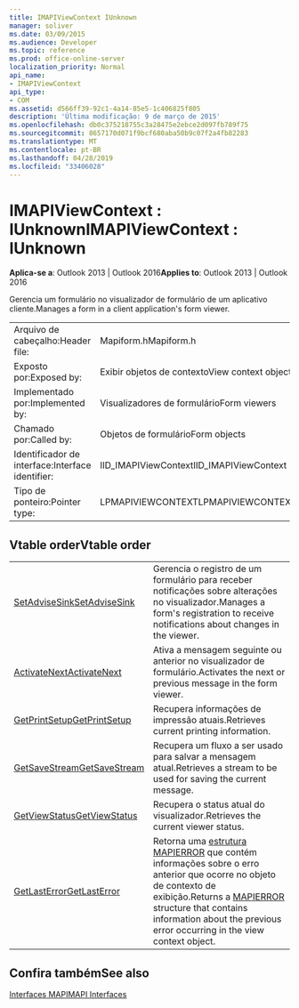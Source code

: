 ```yaml
---
title: IMAPIViewContext IUnknown
manager: soliver
ms.date: 03/09/2015
ms.audience: Developer
ms.topic: reference
ms.prod: office-online-server
localization_priority: Normal
api_name:
- IMAPIViewContext
api_type:
- COM
ms.assetid: d566ff39-92c1-4a14-85e5-1c406825f805
description: 'Última modificação: 9 de março de 2015'
ms.openlocfilehash: db0c375218755c3a28475e2ebce2d097fb789f75
ms.sourcegitcommit: 8657170d071f9bcf680aba50b9c07f2a4fb82283
ms.translationtype: MT
ms.contentlocale: pt-BR
ms.lasthandoff: 04/28/2019
ms.locfileid: "33406028"
---
```

# <a name="imapiviewcontext--iunknown"></a><span data-ttu-id="09f9b-103">IMAPIViewContext : IUnknown</span><span class="sxs-lookup"><span data-stu-id="09f9b-103">IMAPIViewContext : IUnknown</span></span>

  
  
<span data-ttu-id="09f9b-104">**Aplica-se a**: Outlook 2013 | Outlook 2016</span><span class="sxs-lookup"><span data-stu-id="09f9b-104">**Applies to**: Outlook 2013 | Outlook 2016</span></span> 
  
<span data-ttu-id="09f9b-105">Gerencia um formulário no visualizador de formulário de um aplicativo cliente.</span><span class="sxs-lookup"><span data-stu-id="09f9b-105">Manages a form in a client application's form viewer.</span></span> 
  
|||
|:-----|:-----|
|<span data-ttu-id="09f9b-106">Arquivo de cabeçalho:</span><span class="sxs-lookup"><span data-stu-id="09f9b-106">Header file:</span></span>  <br/> |<span data-ttu-id="09f9b-107">Mapiform.h</span><span class="sxs-lookup"><span data-stu-id="09f9b-107">Mapiform.h</span></span>  <br/> |
|<span data-ttu-id="09f9b-108">Exposto por:</span><span class="sxs-lookup"><span data-stu-id="09f9b-108">Exposed by:</span></span>  <br/> |<span data-ttu-id="09f9b-109">Exibir objetos de contexto</span><span class="sxs-lookup"><span data-stu-id="09f9b-109">View context objects</span></span>  <br/> |
|<span data-ttu-id="09f9b-110">Implementado por:</span><span class="sxs-lookup"><span data-stu-id="09f9b-110">Implemented by:</span></span>  <br/> |<span data-ttu-id="09f9b-111">Visualizadores de formulário</span><span class="sxs-lookup"><span data-stu-id="09f9b-111">Form viewers</span></span>  <br/> |
|<span data-ttu-id="09f9b-112">Chamado por:</span><span class="sxs-lookup"><span data-stu-id="09f9b-112">Called by:</span></span>  <br/> |<span data-ttu-id="09f9b-113">Objetos de formulário</span><span class="sxs-lookup"><span data-stu-id="09f9b-113">Form objects</span></span>  <br/> |
|<span data-ttu-id="09f9b-114">Identificador de interface:</span><span class="sxs-lookup"><span data-stu-id="09f9b-114">Interface identifier:</span></span>  <br/> |<span data-ttu-id="09f9b-115">IID_IMAPIViewContext</span><span class="sxs-lookup"><span data-stu-id="09f9b-115">IID_IMAPIViewContext</span></span>  <br/> |
|<span data-ttu-id="09f9b-116">Tipo de ponteiro:</span><span class="sxs-lookup"><span data-stu-id="09f9b-116">Pointer type:</span></span>  <br/> |<span data-ttu-id="09f9b-117">LPMAPIVIEWCONTEXT</span><span class="sxs-lookup"><span data-stu-id="09f9b-117">LPMAPIVIEWCONTEXT</span></span>  <br/> |
   
## <a name="vtable-order"></a><span data-ttu-id="09f9b-118">Vtable order</span><span class="sxs-lookup"><span data-stu-id="09f9b-118">Vtable order</span></span>

|||
|:-----|:-----|
|[<span data-ttu-id="09f9b-119">SetAdviseSink</span><span class="sxs-lookup"><span data-stu-id="09f9b-119">SetAdviseSink</span></span>](imapiviewcontext-setadvisesink.md) <br/> |<span data-ttu-id="09f9b-120">Gerencia o registro de um formulário para receber notificações sobre alterações no visualizador.</span><span class="sxs-lookup"><span data-stu-id="09f9b-120">Manages a form's registration to receive notifications about changes in the viewer.</span></span>  <br/> |
|[<span data-ttu-id="09f9b-121">ActivateNext</span><span class="sxs-lookup"><span data-stu-id="09f9b-121">ActivateNext</span></span>](imapiviewcontext-activatenext.md) <br/> |<span data-ttu-id="09f9b-122">Ativa a mensagem seguinte ou anterior no visualizador de formulário.</span><span class="sxs-lookup"><span data-stu-id="09f9b-122">Activates the next or previous message in the form viewer.</span></span>  <br/> |
|[<span data-ttu-id="09f9b-123">GetPrintSetup</span><span class="sxs-lookup"><span data-stu-id="09f9b-123">GetPrintSetup</span></span>](imapiviewcontext-getprintsetup.md) <br/> |<span data-ttu-id="09f9b-124">Recupera informações de impressão atuais.</span><span class="sxs-lookup"><span data-stu-id="09f9b-124">Retrieves current printing information.</span></span>  <br/> |
|[<span data-ttu-id="09f9b-125">GetSaveStream</span><span class="sxs-lookup"><span data-stu-id="09f9b-125">GetSaveStream</span></span>](imapiviewcontext-getsavestream.md) <br/> |<span data-ttu-id="09f9b-126">Recupera um fluxo a ser usado para salvar a mensagem atual.</span><span class="sxs-lookup"><span data-stu-id="09f9b-126">Retrieves a stream to be used for saving the current message.</span></span>  <br/> |
|[<span data-ttu-id="09f9b-127">GetViewStatus</span><span class="sxs-lookup"><span data-stu-id="09f9b-127">GetViewStatus</span></span>](imapiviewcontext-getviewstatus.md) <br/> |<span data-ttu-id="09f9b-128">Recupera o status atual do visualizador.</span><span class="sxs-lookup"><span data-stu-id="09f9b-128">Retrieves the current viewer status.</span></span>  <br/> |
|[<span data-ttu-id="09f9b-129">GetLastError</span><span class="sxs-lookup"><span data-stu-id="09f9b-129">GetLastError</span></span>](imapiviewcontext-getlasterror.md) <br/> |<span data-ttu-id="09f9b-130">Retorna uma [estrutura MAPIERROR](mapierror.md) que contém informações sobre o erro anterior que ocorre no objeto de contexto de exibição.</span><span class="sxs-lookup"><span data-stu-id="09f9b-130">Returns a [MAPIERROR](mapierror.md) structure that contains information about the previous error occurring in the view context object.</span></span>  <br/> |
   
## <a name="see-also"></a><span data-ttu-id="09f9b-131">Confira também</span><span class="sxs-lookup"><span data-stu-id="09f9b-131">See also</span></span>



[<span data-ttu-id="09f9b-132">Interfaces MAPI</span><span class="sxs-lookup"><span data-stu-id="09f9b-132">MAPI Interfaces</span></span>](mapi-interfaces.md)

